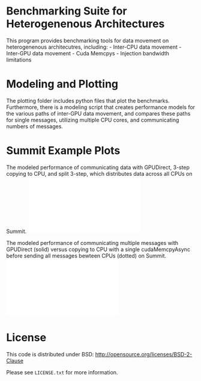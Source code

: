 # Benchmarking Suite for Heterogenenous Architectures
This program provides benchmarking tools for data movement on heterogenenous architecutres, including:
    - Inter-CPU data movement
    - Inter-GPU data movement
    - Cuda Memcpys
    - Injection bandwidth limitations

# Modeling and Plotting
The plotting folder includes python files that plot the benchmarks.  Furthermore, there is a modeling script that creates performance models for the various paths of inter-GPU data movement, and compares these paths for single messages, utilizing multiple CPU cores, and communicating numbers of messages.

# Summit Example Plots
The modeled performance of communicating data with GPUDirect, 3-step copying to CPU, and split 3-step, which distributes data across all CPUs on Summit.
![](figures/summit_3step_node_model.pdf)

The modeled performance of communicating multiple messages with GPUDirect (solid) versus copying to CPU with a single cudaMemcpyAsync before sending all messages bewteen CPUs (dotted) on Summit.
![](figures/summit_3step_mult_model.pdf)

# License

This code is distributed under BSD: http://opensource.org/licenses/BSD-2-Clause

Please see `LICENSE.txt` for more information.
